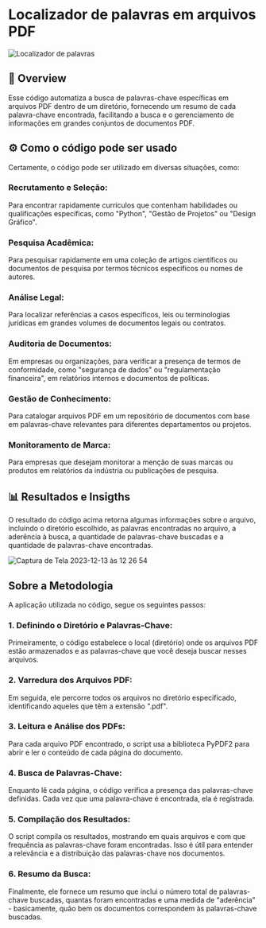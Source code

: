<h1>Localizador de palavras em arquivos PDF</h1>


![Localizador de palavras](https://github.com/Cleitoncsb/Analise-de-Dados-de-uma-Cafeteria-com-Python/assets/142935223/18dfc511-c4bb-455b-8332-c12018c442c3)



 <h2> 📌 Overview   </h2>
 
Esse código automatiza a busca de palavras-chave específicas em arquivos PDF dentro de um diretório, fornecendo um resumo de cada palavra-chave encontrada, 
facilitando a busca e o gerenciamento de informações em grandes conjuntos de documentos PDF.

<h2> ⚙️ Como o código pode ser usado </h2>


Certamente, o código pode ser utilizado em diversas situações, como:

<h3>Recrutamento e Seleção:</h3>Para encontrar rapidamente currículos que contenham habilidades ou qualificações específicas, como "Python", "Gestão de Projetos" ou "Design Gráfico".
<h3>Pesquisa Acadêmica:</h3> Para pesquisar rapidamente em uma coleção de artigos científicos ou documentos de pesquisa por termos técnicos específicos ou nomes de autores.
<h3>Análise Legal:</h3> Para localizar referências a casos específicos, leis ou terminologias jurídicas em grandes volumes de documentos legais ou contratos.
<h3>Auditoria de Documentos:</h3> Em empresas ou organizações, para verificar a presença de termos de conformidade, como "segurança de dados" ou "regulamentação financeira", em relatórios internos e documentos de políticas.
<h3>Gestão de Conhecimento:</h3> Para catalogar arquivos PDF em um repositório de documentos com base em palavras-chave relevantes para diferentes departamentos ou projetos.
<h3>Monitoramento de Marca:</h3> Para empresas que desejam monitorar a menção de suas marcas ou produtos em relatórios da indústria ou publicações de pesquisa.

<h2> 📊 Resultados e Insigths</h2>
O resultado do código acima retorna algumas informações sobre o arquivo, incluindo o diretório escolhido, as palavras encontradas no arquivo, a aderência à busca, a quantidade de palavras-chave buscadas e a quantidade de palavras-chave encontradas.
<br>

![Captura de Tela 2023-12-13 às 12 26 54](https://github.com/Cleitoncsb/Analise-de-Dados-de-uma-Cafeteria-com-Python/assets/142935223/cde06aef-3d74-45c0-9cf3-57c1be1c22ee)


<h2>Sobre a Metodologia</h2>
A aplicaçāo utilizada no código, segue os seguintes passos:</>

<h3> 1. Definindo o Diretório e Palavras-Chave:</h3> Primeiramente, o código estabelece o local (diretório) onde os arquivos PDF estão armazenados e as palavras-chave que você deseja buscar nesses arquivos.<br>
<h3> 2. Varredura dos Arquivos PDF:</h3> Em seguida, ele percorre todos os arquivos no diretório especificado, identificando aqueles que têm a extensão ".pdf".<br>
<h3> 3. Leitura e Análise dos PDFs:</h3> Para cada arquivo PDF encontrado, o script usa a biblioteca PyPDF2 para abrir e ler o conteúdo de cada página do documento.<br>
<h3> 4. Busca de Palavras-Chave:</h3> Enquanto lê cada página, o código verifica a presença das palavras-chave definidas. Cada vez que uma palavra-chave é encontrada, ela é registrada.<br>
<h3> 5. Compilação dos Resultados:</h3> O script compila os resultados, mostrando em quais arquivos e com que frequência as palavras-chave foram encontradas. Isso é útil para entender a relevância e a distribuição das palavras-chave nos documentos.<br>
<h3> 6. Resumo da Busca:</h3> Finalmente, ele fornece um resumo que inclui o número total de palavras-chave buscadas, quantas foram encontradas e uma medida de "aderência" - basicamente, quão bem os documentos correspondem às palavras-chave buscadas.<br>
